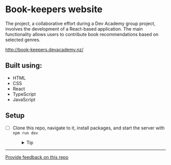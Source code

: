 # Book-keepers website

The project, a collaborative effort during a Dev Academy group project, involves the development of a React-based application. The main functionality allows users to contribute book recommendations based on selected genres.

http://book-keepers.devacademy.nz/

## Built using:
- HTML
- CSS
- React
- TypeScript
- JavaScript

## Setup

- [ ] Clone this repo, navigate to it, install packages, and start the server with `npm run dev`
  <details style="padding-left: 2em">
    <summary>Tip</summary>

    ```sh
    npm install
    npm run dev
    ```
  </details>

---
[Provide feedback on this repo](https://docs.google.com/forms/d/e/1FAIpQLSfw4FGdWkLwMLlUaNQ8FtP2CTJdGDUv6Xoxrh19zIrJSkvT4Q/viewform?usp=pp_url&entry.1958421517=boilerplate-react)

